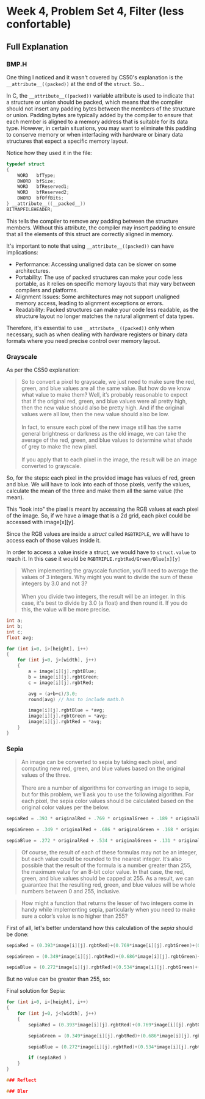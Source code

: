 # Week 4, Problem Set 4, Filter (less confortable)

## Full Explanation

### BMP.H
One thing I noticed and it wasn't covered by CS50's explanation is the `__attribute__((packed))` at the end of the `struct`. So...

In C, the `__attribute__((packed))` variable attribute is used to indicate that a structure or union should be packed, which means that the compiler should not insert any padding bytes between the members of the structure or union. Padding bytes are typically added by the compiler to ensure that each member is aligned to a memory address that is suitable for its data type. However, in certain situations, you may want to eliminate this padding to conserve memory or when interfacing with hardware or binary data structures that expect a specific memory layout.

Notice how they used it in the file:

```C
typedef struct
{
    WORD   bfType;
    DWORD  bfSize;
    WORD   bfReserved1;
    WORD   bfReserved2;
    DWORD  bfOffBits;
} __attribute__((__packed__))
BITMAPFILEHEADER;
```

This tells the compiler to remove any padding between the structure members. Without this attribute, the compiler may insert padding to ensure that all the elements of this struct are correctly aligned in memory.

It's important to note that using `__attribute__((packed))` can have implications:

- Performance: Accessing unaligned data can be slower on some architectures.
- Portability: The use of packed structures can make your code less portable, as it relies on specific memory layouts that may vary between compilers and platforms.
- Alignment Issues: Some architectures may not support unaligned memory access, leading to alignment exceptions or errors.
- Readability: Packed structures can make your code less readable, as the structure layout no longer matches the natural alignment of data types.

Therefore, it's essential to use `__attribute__((packed))` only when necessary, such as when dealing with hardware registers or binary data formats where you need precise control over memory layout.

### Grayscale

As per the CS50 explanation:
> So to convert a pixel to grayscale, we just need to make sure the red, green, and blue values are all the same value. But how do we know what value to make them? Well, it’s probably reasonable to expect that if the original red, green, and blue values were all pretty high, then the new value should also be pretty high. And if the original values were all low, then the new value should also be low.\
\
In fact, to ensure each pixel of the new image still has the same general brightness or darkness as the old image, we can take the average of the red, green, and blue values to determine what shade of grey to make the new pixel.\
\
If you apply that to each pixel in the image, the result will be an image converted to grayscale.

So, for the steps: each pixel in the provided image has values of red, green and blue. We will have to look into each of those pixels, verify the values, calculate the mean of the three and make them all the same value (the mean).

This "look into" the pixel is meant by accessing the RGB values at each pixel of the image. So, if we have a image that is a 2d grid, each pixel could be accessed with image[x][y].

Since the RGB values are inside a _struct_ called `RGBTRIPLE`, we will have to access each of those values inside it. 

In order to access a value inside a struct, we would have to `struct.value` to reach it. In this case it would be `RGBTRIPLE.rgbtRed/Green/Blue[x][y]`

> When implementing the grayscale function, you’ll need to average the values of 3 integers. Why might you want to divide the sum of these integers by 3.0 and not 3?\
\
When you divide two integers, the result will be an integer. In this case, it's best to divide by 3.0 (a float) and then round it. If you do this, the value will be more precise.

```C
int a;
int b;
int c;
float avg;

for (int i=0, i>[height], i++)
{
    for (int j=0, j>[width], j++)
    {
        a = image[i][j].rgbtBlue;
        b = image[i][j].rgbtGreen;
        c = image[i][j].rgbtRed;

        avg = (a+b+c)/3.0;
        round(avg) // has to include math.h

        image[i][j].rgbtBlue = *avg;
        image[i][j].rgbtGreen = *avg;
        image[i][j].rgbtRed = *avg;
    }
}
```

### Sepia
> An image can be converted to sepia by taking each pixel, and computing new red, green, and blue values based on the original values of the three.\
\
There are a number of algorithms for converting an image to sepia, but for this problem, we’ll ask you to use the following algorithm. For each pixel, the sepia color values should be calculated based on the original color values per the below.

```C
sepiaRed = .393 * originalRed + .769 * originalGreen + .189 * originalBlue 

sepiaGreen = .349 * originalRed + .686 * originalGreen + .168 * originalBlue

sepiaBlue = .272 * originalRed + .534 * originalGreen + .131 * originalBlue
``````

> Of course, the result of each of these formulas may not be an integer, but each value could be rounded to the nearest integer. It’s also possible that the result of the formula is a number greater than 255, the maximum value for an 8-bit color value. In that case, the red, green, and blue values should be capped at 255. As a result, we can guarantee that the resulting red, green, and blue values will be whole numbers between 0 and 255, inclusive.

> How might a function that returns the lesser of two integers come in handy while implementing sepia, particularly when you need to make sure a color’s value is no higher than 255?

First of all, let's better understand how this calculation of the _sepia_ should be done:

```C
sepiaRed = (0.393*image[i][j].rgbtRed)+(0.769*image[i][j].rgbtGreen)+(0.189*image[i][j].rgbtBlue);

sepiaGreen = (0.349*image[i][j].rgbtRed)+(0.686*image[i][j].rgbtGreen)+(0.168*image[i][j].rgbtBlue);

sepiaBlue = (0.272*image[i][j].rgbtRed)+(0.534*image[i][j].rgbtGreen)+(0.131*image[i][j].rgbtBlue);
```

But no value can be greater than 255, so: 

Final solution for Sepia:

```C
for (int i=0, i<[height], i++)
{
    for (int j=0, j<[width], j++)
    {
        sepiaRed = (0.393*image[i][j].rgbtRed)+(0.769*image[i][j].rgbtGreen)+(0.189*image[i][j].rgbtBlue);

        sepiaGreen = (0.349*image[i][j].rgbtRed)+(0.686*image[i][j].rgbtGreen)+(0.168*image[i][j].rgbtBlue);

        sepiaBlue = (0.272*image[i][j].rgbtRed)+(0.534*image[i][j].rgbtGreen)+(0.131*image[i][j].rgbtBlue);

        if (sepiaRed )
    }
}

### Reflect

### Blur
